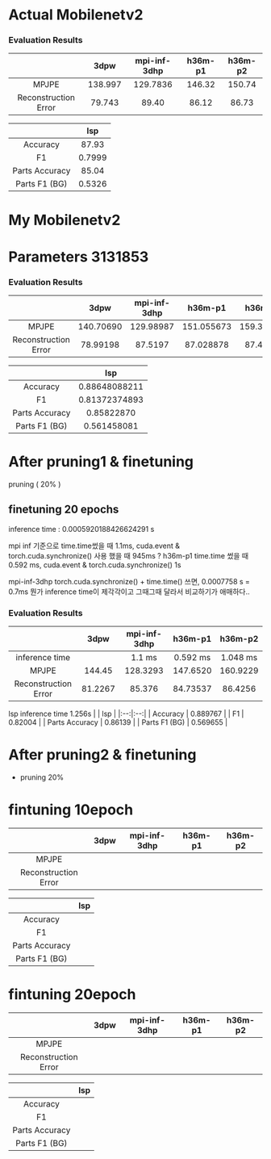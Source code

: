 # Actual Mobilenetv2


### Evaluation Results

|  | 3dpw | mpi-inf-3dhp | h36m-p1 | h36m-p2 |
|:--:|:--:|:--:|:--:|:--:|
| MPJPE | 138.997 | 129.7836 | 146.32 | 150.74 |
| Reconstruction Error | 79.743 | 89.40 | 86.12 | 86.73 | 


| | lsp | 
|:--:|:--:|
| Accuracy | 87.93 |
| F1 | 0.7999 |
| Parts Accuracy | 85.04 |
| Parts F1 (BG) | 0.5326 | 

# My Mobilenetv2

# Parameters 3131853

### Evaluation Results

|  | 3dpw | mpi-inf-3dhp | h36m-p1 | h36m-p2 |
|:--:|:--:|:--:|:--:|:--:|
| MPJPE | 140.70690 | 129.98987 | 151.055673 | 159.322326 |
| Reconstruction Error | 78.99198 | 87.5197 | 87.028878 | 87.49994 | 


| | lsp | 
|:--:|:--:|
| Accuracy | 0.88648088211 |
| F1 |  0.81372374893 |
| Parts Accuracy |  0.85822870 |
| Parts F1 (BG) | 0.561458081 |

# After pruning1 & finetuning 
pruning ( 20% )
## finetuning 20 epochs

inference time :  0.0005920188426624291 s

mpi inf 기준으로 time.time썼을 때 1.1ms, cuda.event & torch.cuda.synchronize() 사용 했을 때 945ms ?
h36m-p1 time.time 썼을 때 0.592 ms, cuda.event & torch.cuda.synchronize() 1s

mpi-inf-3dhp torch.cuda.synchronize() + time.time() 쓰면, 0.0007758 s = 0.7ms
뭔가 inference time이 제각각이고 그때그때 달라서 비교하기가 애매하다..

### Evaluation Results

|  | 3dpw | mpi-inf-3dhp | h36m-p1 | h36m-p2 |
|:--:|:--:|:--:|:--:|:--:|
| inference time |  | 1.1 ms | 0.592 ms | 1.048 ms |
| MPJPE | 144.45 | 128.3293 | 147.6520 | 160.9229 |
| Reconstruction Error | 81.2267 | 85.376 | 84.73537 | 86.4256 | 

lsp inference time 1.256s 
| | lsp | 
|:--:|:--:|
| Accuracy | 0.889767 |
| F1 | 0.82004 |
| Parts Accuracy | 0.86139 |
| Parts F1 (BG) | 0.569655 |

# After pruning2 & finetuning 
+ pruning 20%
# fintuning 10epoch
|  | 3dpw | mpi-inf-3dhp | h36m-p1 | h36m-p2 |
|:--:|:--:|:--:|:--:|:--:|
| MPJPE |  |  |  |  |
| Reconstruction Error |  |  |  |  | 


| | lsp | 
|:--:|:--:|
| Accuracy |  |
| F1 |  |
| Parts Accuracy |  |
| Parts F1 (BG) |  |

# fintuning 20epoch
|  | 3dpw | mpi-inf-3dhp | h36m-p1 | h36m-p2 |
|:--:|:--:|:--:|:--:|:--:|
| MPJPE |  |  |  |  |
| Reconstruction Error |  |  |  |  | 


| | lsp | 
|:--:|:--:|
| Accuracy |  |
| F1 |  |
| Parts Accuracy |  |
| Parts F1 (BG) |  |
